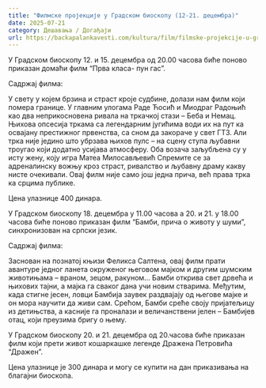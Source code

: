 ```yaml
---
title: "Филмске пројекције у Градском биоскопу (12-21. децембра)"
date: 2025-07-21
category: Дешавања / Догађаји
url: https://backapalankavesti.com/kultura/film/filmske-projekcije-u-gradskom-bioskopu-12-21-decembra/
---
```


У Градском биоскопу 12. и 15. децембра од 20.00 часова биће поново приказан домаћи филм “Прва класа- пун гас”.

Садржај филма:

У свету у којем брзина и страст кроје судбине, долази нам филм који помера границе. У главним улогама Раде Ћосић и Миодраг Радоњић као два неприкосновена ривала на тркачкој стази – Беба и Немац. Њихова опсесија тркама са легендарним југићима води их на пут ка освајану престижног првенства, са сном да закораче у свет ГТ3. Али трка није једино што убрзава њихов пулс – на сцену ступа љубавни троугао који додатно усијава атмосферу. Оба возача заљубљена су у исту жену, коју игра Матеа Милосављевић Спремите се за адреналинску вожњу кроз страст, ривалство и љубавну драму какву нисте очекивали. Овај филм није само још једна прича, већ права трка ка срцима публике.

Цена улазнице 400 динара.

У Градском биоскопу 18. децембра у 11.00 часова а 20. и 21. у 18.00 часова биће поново приказан филм “Бамби, прича о животу у шуми”, синхронизован на српски језик.

Садржај филма:

Заснован на познатој књизи Феликса Салтена, овај филм прати авантуре једног ланета окруженог његовом мајком и другим шумским животињама – враном, зецом, ракуном… Бамби открива свет дрвећа и њихових тајни, а мајка га сваког дана учи новим стварима. Међутим, када стигне јесен, ловци Бамбија заувек раздвајају од његове мајке и он мора научити да живи сам. Срећом, Бамби среће своју пријатељицу из детињства, а касније га проналази и величанствени јелен – Бамбијев отац, који преузима бригу о њему.

У Градском биоскопу 20. и 21. децембра од 20.часова биће приказан филм који прети живот кошаркашке легенде Дражена Петровића “Дражен”.

Цена улазнице је 300 динара и могу се купити на дан приказивања на благајни биоскопа.
